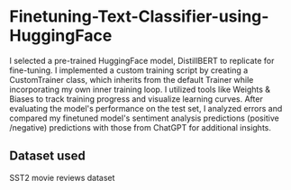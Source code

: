 # Finetuning-Text-Classifier-using-HuggingFace

I selected a pre-trained HuggingFace model, DistillBERT to replicate for fine-tuning. I implemented a custom training script by creating a CustomTrainer class, which inherits from the default Trainer while incorporating my own inner training loop. 
I utilized tools like Weights & Biases to track training progress and visualize learning curves. After evaluating the model's performance on the test set, I analyzed errors and compared my finetuned model's sentiment analysis predictions (positive /negative) predictions with those from ChatGPT for additional insights.

## Dataset used

SST2 movie reviews dataset
